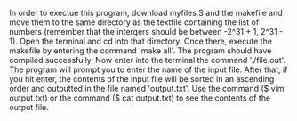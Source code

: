 In order to exectue this program, download myfiles.S and the makefile and move them to the same directory as the textfile containing the list of numbers (remember that the intergers should be between -2^31 + 1, 2^31 - 1). Open the terminal and cd into that directory. Once there, execute the makefile by entering the command 'make all'. The program should have compiled successfully. Now enter into the terminal the command './file.out'. The program will prompt you to enter the name of the input file. After that, if you hit enter, the contents of the input file will be sorted in an ascending order and outputted in the file named 'output.txt'. Use the command ($ vim output.txt) or the command ($ cat output.txt) to see the contents of the output file. 
